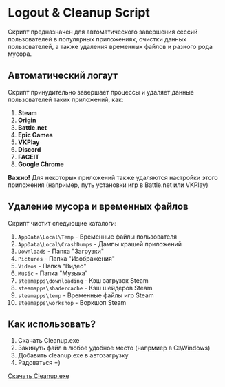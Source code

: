 # Logout & Cleanup Script

Скрипт предназначен для автоматического завершения сессий пользователей в популярных приложениях, очистки данных пользователей, а также удаления временных файлов и разного рода мусора.  

## Автоматический логаут  

Скрипт принудительно завершает процессы и удаляет данные пользователей таких приложений, как:  
1. **Steam**
2. **Origin**
3. **Battle.net**
4. **Epic Games**
5. **VKPlay**
6. **Discord**
7. **FACEIT**
8. **Google Chrome**  

**Важно!** Для некоторых приложений также удаляются настройки этого приложения (например, путь установки игр в Battle.net или VKPlay)


## Удаление мусора и временных файлов  

Скрипт чистит следующие каталоги:
1. `AppData\Local\Temp` - Временные файлы пользователя
2. `AppData\Local\CrashDumps` - Дампы крашей приложений
3. `Downloads` - Папка "Загрузки"
4. `Pictures` - Папка "Изображения"
5. `Videos` - Папка "Видео"
6. `Music` - Папка "Музыка"
7. `steamapps\downloading` - Кэш загрузок Steam
8. `steamapps\shadercache` - Кэш шейдеров Steam
9. `steamapps\temp` - Временные файлы игр Steam
10. `steamapps\workshop` - Воркшоп Steam

## Как использовать?

1. Скачать Cleanup.exe
2. Закинуть файл в любое удобное место (напрмиер в C:\Windows)
3. Добавить cleanup.exe в автозагрузку
4. Радоваться =)

[Скачать Cleanup.exe](https://github.com/cor3jz/PS-Cleanup/releases)